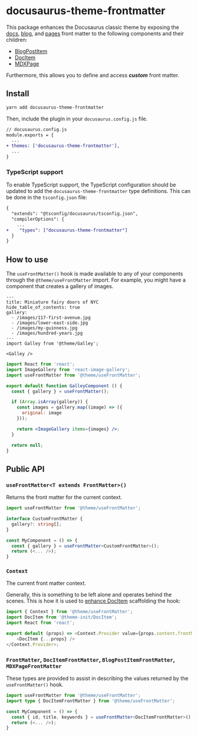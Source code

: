 # docusaurus-theme-frontmatter

This package enhances the Docusaurus classic theme by exposing the [docs](https://docusaurus.io/docs/api/plugins/@docusaurus/plugin-content-docs#markdown-frontmatter), [blog](https://docusaurus.io/docs/api/plugins/@docusaurus/plugin-content-blog#markdown-frontmatter), and [pages](https://docusaurus.io/docs/api/plugins/@docusaurus/plugin-content-pages) front matter to the following components and their children:

* [BlogPostItem](https://github.com/facebook/docusaurus/tree/main/packages/docusaurus-theme-classic/src/theme/BlogPostItem)
* [DocItem](https://github.com/facebook/docusaurus/tree/main/packages/docusaurus-theme-classic/src/theme/DocItem)
* [MDXPage](https://github.com/facebook/docusaurus/tree/main/packages/docusaurus-theme-classic/src/theme/MDXPage)

Furthermore, this allows you to define and access ***custom*** front matter.

## Install

```sh
yarn add docusaurus-theme-frontmatter
```

Then, include the plugin in your `docusaurus.config.js` file.

```diff
// docusaurus.config.js
module.exports = {
  ...
+ themes: ['docusaurus-theme-frontmatter'],
  ...
}
```

### TypeScript support

To enable TypeScript support, the TypeScript configuration should be updated to add the `docusaurus-theme-frontmatter` type definitions. This can be done in the `tsconfig.json` file:

```diff
{
  "extends": "@tsconfig/docusaurus/tsconfig.json",
  "compilerOptions": {
    ...
+    "types": ["docusaurus-theme-frontmatter"]
  }
}
```

## How to use

The `useFrontMatter()` hook is made available to any of your components through the `@theme/useFrontMatter` import. For example, you might have a component that creates a gallery of images.

```mdx
---
title: Miniature fairy doors of NYC
hide_table_of_contents: true
gallery:
  - /images/117-first-avenue.jpg
  - /images/lower-east-side.jpg
  - /images/my-guinness.jpg
  - /images/hundred-years.jpg
---
import Galley from '@theme/Galley';

<Galley />
```

```jsx
import React from 'react';
import ImageGallery from 'react-image-gallery';
import useFrontMatter from '@theme/useFrontMatter';

export default function GalleyComponent () {
  const { gallery } = useFrontMatter();

  if (Array.isArray(gallery)) {
    const images = gallery.map((image) => ({
      original: image
    }));

    return <ImageGallery items={images} />;
  }

  return null;
}
```

## Public API

### `useFrontMatter<T extends FrontMatter>()`

Returns the front matter for the current context.

```ts
import useFrontMatter from '@theme/useFrontMatter';

interface CustomFrontMatter {
  gallery?: string[];
}

const MyComponent = () => {
  const { gallery } = useFrontMatter<CustomFrontMatter>();
  return (<... />);
}
```

### `Context`

The current front matter context.

Generally, this is something to be left alone and operates behind the scenes. This is how it is used to [enhance DocItem](https://github.com/roydukkey/docusaurus-theme-frontmatter/blob/master/src/theme/DocItem.tsx) scaffolding the hook:

```js
import { Context } from '@theme/useFrontMatter';
import DocItem from '@theme-init/DocItem';
import React from 'react';

export default (props) => <Context.Provider value={props.content.frontMatter}>
	<DocItem {...props} />
</Context.Provider>;
```

### `FrontMatter`, `DocItemFrontMatter`, `BlogPostItemFrontMatter`, `MDXPageFrontMatter`

These types are provided to assist in describing the values returned by the `useFrontMatter()` hook.

```ts
import useFrontMatter from '@theme/useFrontMatter';
import type { DocItemFrontMatter } from '@theme/useFrontMatter';

const MyComponent = () => {
  const { id, title, keywords } = useFrontMatter<DocItemFrontMatter>();
  return (<... />);
}
```
